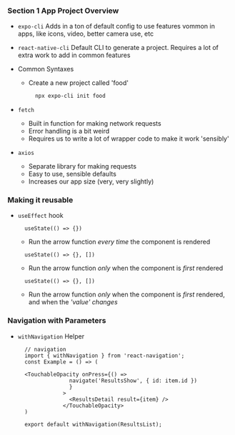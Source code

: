 ### Section 1 App Project Overview

- `expo-cli` Adds in a ton of default config to use features vommon in apps, like icons, video, better camera use, etc
- `react-native-cli` Default CLI to generate a project. Requires a lot of extra work to add in common features

- Common Syntaxes

  - Create a new project called 'food'
    ```zsh
      npx expo-cli init food
    ```

- `fetch`

  - Built in function for making network requests
  - Error handling is a bit weird
  - Requires us to write a lot of wrapper code to make it work 'sensibly'

- `axios`
  - Separate library for making requests
  - Easy to use, sensible defaults
  - Increases our app size (very, very slightly)

### Making it reusable

- `useEffect` hook

  ```JSX
    useState(() => {})
  ```

  - Run the arrow function _every time_ the component is rendered

  ```JSX
    useState(() => {}, [])
  ```

  - Run the arrow function _only_ when the component is _first_ rendered

  ```JSX
    useState(() => {}, [])
  ```

  - Run the arrow function _only_ when the component is _first_ rendered, and when the _'value' changes_

### Navigation with Parameters

- `withNavigation` Helper

  ```JSX
    // navigation
    import { withNavigation } from 'react-navigation';
    const Example = () => (

    <TouchableOpacity onPress={() =>
                  navigate('ResultsShow', { id: item.id })
                  }
                >
                  <ResultsDetail result={item} />
                </TouchableOpacity>
    )

    export default withNavigation(ResultsList);
  ```
